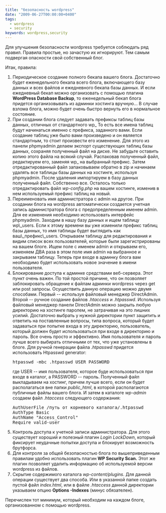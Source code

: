 ```yaml
---
title: "безопасность wordpress"
date: "2009-06-27T00:00:00+0400"
tags:
  - wordpress
  - security
keywords: wordpress,security
---
```

Для улучшения безопасности wordpress требуется соблюдать ряд правил. Правила простые, но зачастую их игнорируют. Тем самым подвергая опасности свой собственный блог.

Итак, правила:
<ol>
	<li>Периодическое создание полного бекапа вашего блога. Достаточно будет еженедельного бекапа всего блога, включающего базу данных и всех файлов и ежедневного бекапа базы данных. И если ежедневный бекап можно организовать с помощью плагина <strong>WordPress Database Backup</strong>, то еженедельный бекап блога придется организовывать из админки хостинга вручную... В случае взлома блога, можно будет очень быстро вернуть его в нормальное состояние.</li>
  <li>При создании блога следует задавать префиксы таблиц базы данных, отличных от стандартного wp_
То есть все имена таблиц будут начинаться именно с префикса, заданного вами. Если создание таблиц уже было вами произведено и он является стандартным, то стоит произвести его изменение. Для этого из панели phpmyadmin делаем экспорт существующих таблиц базы данных, сохраняя полученный файл на диске. Не забудьте оставить копию этого файла на всякий случай.
Распаковав полученный файл, редактируем его, заменяя wp_ на выбранный префикс. Затем отредактированный файл запаковываем обратно в zip и начинаем удалять все таблицы базы данных на хостинге, используя phpmyadmin. После удаления импортируем в базу данных полученный файл. Собственно все. Осталось только отредактировать файл <em>wp-config.php</em> на вашем хостинге, изменив в нем используемый префикс таблиц на новый.</li>
	<li>Переименовать имя администратора с admin на другое. При создании блога на
  wordpress автоматически создается учетная запись администратора блога с предопределенным
  именем admin. Для ее изменения необходимо использовать интерфейс phpmyadmin. Заходим в
  нашу базу данных и ищем таблицу wp\_users. Если к этому времени вы уже изменили префикс
  таблиц базы данных, то имя таблицы будет выглядить как ваш\_префикс\_users. Открываем
  таблицу для редактирования и видим список всех пользователей, которые были
  зарегистрированы на вашем блоге. Ищем поле с именем admin и открываем его, изменяем ДВА
  раза в этом поле имя admin на выбранное и закрываем таблицу.
Теперь при входе в админку блога вам необходимо будет использовать новое значение в имени пользователя.</li>
	<li>Блокирование доступа к админке средствами веб-сервера. Этот пункт очень важен. По той простой причине, что он позволяет заблокировать обращение к файлам админки wordpress через get или post запросы.
Осуществить данную операцию можно двумя способами. Первый -- используя файловый менеджер DirectAdmin. Второй -- ручное создание файлов <em>.htaccess</em> и <em>.htpasswd</em>.
Используя файловый менеджер панели DirectAdmin можно закрыть любую директорию на хостинге паролем, не затрачивая на это лишних усилий. Достаточно выбрать у нужной директории пункт защитить и ответить на поставленные вопросы, типа вопроса, который будет задаваться при попытке входа в эту директорию, пользователь, который должен будет использоваться при входе в директорию и пароль. Все очень просто и эффективно. Имя пользователя и пароль лучше всего выбирать отличными от тех, что уже установлены в блоге.
Для ручной генерации файла <em>.htpasswd</em> придется использовать Htpasswd generator:
<pre>htpasswd -mbc .htpasswd USER PASSWORD</pre>
где USER -- имя пользователя, которое буде использоваться при входе в каталог, а PASSWORD -- пароль. Полученный файл выкладываем на хостинг, причем лучше всего, если он будет располагаться вне папки <em>public_html</em>, в которой располагаются публичные файлы вашего блога. И затем в каталоге <em>wp-admin</em> создаем файл <em>.htaccess</em> следующего содержания:
<pre>AuthUserFile /путь от корневого каталога/.htpasswd
AuthType Basic
AuthName "Access_Control"
Require valid-user</pre>
</li>
	<li>Контроль доступа к учетной записи администратора. Для этого существует хороший и полезный плагин <em>Login LockDown</em>, который фиксирует неудачные попытки доступа и блокирует возможность брутфорса.</li>
	<li>Для контроля за общей безопасностью блога по вышеприведенным правилам удобно использовать плагин <strong>WP Security Scan.</strong> Этот же плагин позволяет удалить информацию об используемой версии wordpress из файлов.</li>
	<li>Скрытие содержимого каталога <em>wp-content/plugins</em>. Для данной операции существует два способа. Или в указанной папке создать пустой файл <em>index.html</em>, или в файле <em>.htaccess</em> данной директории указываем опцию <strong>Options -Indexes</strong> (минус обязателен).</li>
</ol>
Перечислен тот минимум, который необходим на каждом блоге, организованном с помощью wordpress.
